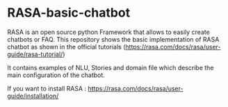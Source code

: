 # RASA-basic-chatbot

RASA is an open source python Framework that allows to easily create chatbots or FAQ. This repository shows the basic implementation of RASA chatbot as shown in the official tutorials (https://rasa.com/docs/rasa/user-guide/rasa-tutorial/)

It contains examples of NLU, Stories and domain file which describe the main configuration of the chatbot.

If you want to install RASA : https://rasa.com/docs/rasa/user-guide/installation/


